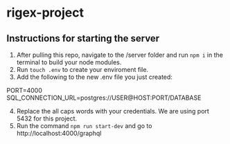 # rigex-project

## Instructions for starting the server

1. After pulling this repo, navigate to the /server folder and run `npm i` in
   the terminal to build your node modules.
2. Run `touch .env` to create your enviroment file.
3. Add the following to the new .env file you just created:

PORT=4000  
SQL_CONNECTION_URL=postgres://USER@HOST:PORT/DATABASE

4. Replace the all caps words with your credentials. We are using port 5432 for
   this project.
5. Run the command `npm run start-dev` and go to http://localhost:4000/graphql
